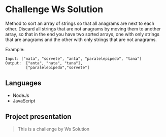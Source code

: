 # Challenge Ws Solution
  Method to sort an array of strings so that all anagrams are next to each other. Discard all strings that are not anagrams by moving them to another array, so that in the end you have two sorted arrays, one with only strings that are anagrams and the other with only strings that are not anagrams.

Example:
```
Input: ["nata", "sorvete", "anta", "paralelepipedo", "tana"]
Output:  ["anta", "nata", "tana"],
         ["paralelepipedo","sorvete"]
```


## Languages
- NodeJs
- JavaScript

## Project presentation

> This is a challenge by Ws Solution
